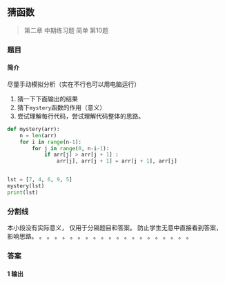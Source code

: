 ## 猜函数
> 第二章 中期练习题 简单 第10题

### 题目
#### 简介
尽量手动模拟分析（实在不行也可以用电脑运行）
1. 猜一下下面输出的结果
2. 猜下`mystery`函数的作用（意义）
3. 尝试理解每行代码，尝试理解代码整体的思路。

```python
def mystery(arr):
    n = len(arr)
    for i in range(n-1):
        for j in range(0, n-i-1):
            if arr[j] > arr[j + 1] :
                arr[j], arr[j + 1] = arr[j + 1], arr[j]


lst = [7, 4, 6, 9, 5]
mystery(lst)
print(lst)
```
### 分割线
本小段没有实际意义，
仅用于分隔题目和答案。
防止学生无意中直接看到答案，
影响思路。
。
。
。
。
。
。
。
。
。
。
。
。
。
。
。
。
。
。
。
。

### 答案
#### 1 输出
```python
```
